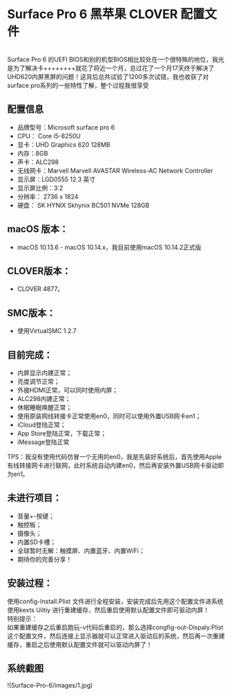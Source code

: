 <h1>Surface Pro 6 黑苹果  CLOVER 配置文件</h1></br>
Surface Pro 6 的UEFI BIOS和别的机型BIOS相比较处在一个很特殊的地位，我光是为了解决卡++++++++就花了将近一个月，总过花了一个月17天终于解决了UHD620内屏黑屏的问题！这背后总共试验了1200多次试错，我也收获了对surface pro系列的一些特性了解，整个过程我很享受</br>
<h2>配置信息</h2>
<ul>
  <li>品牌型号：Microsoft surface pro 6</li>
  <li>CPU： Core i5-8250U</li>
  <li>显卡：UHD Graphics 620 128MB</li>
  <li>内存：8GB</li>
  <li>声卡：ALC298</li>
  <li>无线网卡：Marvell Marvell AVASTAR Wireless-AC Network Controller</li>
  <li>显示屏：LGD0555 12.3 英寸</li>
  <li>显示屏比例：3:2</li>
  <li>分辨率： 2736 x 1824</li>
  <li>硬盘：	SK HYNIX Skhynix BC501 NVMe 128GB</li>
</ul>
<h2>macOS 版本：</h2>

<ul><li>macOS 10.13.6 - macOS 10.14.x，我目前使用macOS 10.14.2正式版</li></ul>
<h2>CLOVER版本：</h2>
<ul><li>CLOVER 4877。</li></ul>
<h2>SMC版本：</h2>
<ul><li>使用VirtualSMC 1.2.7</li></ul>
<h2>目前完成：</h2>
<ul>
  <li>内屏显示内建正常；</li>
  <li>亮度调节正常；</li>
  <li>外接HDMI正常，可以同时使用内屏；</li>
  <li>ALC298内建正常；</li>
  <li>休眠睡眠唤醒正常；</li>
  <li>使用原装网线转接卡正常使用en0，同时可以使用外置USB网卡en1；</li>
  <li>iCloud登陆正常；</li>
  <li>App Store登陆正常，下载正常；</li>
  <li>iMessage登陆正常</li>
  </ul>
TPS：我没有使用代码仿冒一个无用的en0，我是先装好系统后，首先使用Apple 有线转接网卡进行联网，此时系统自动内建en0，然后再安装外置USB网卡驱动即为en1。
<h2>未进行项目：</h2>
<ul>
<li>音量+-按键；</li>
<li>触控板；</li>
<li>摄像头；</li>
<li>内置SD卡槽；</li>
<li>全球暂时无解：触摸屏、内置蓝牙、内置WiFi；</li>
<li>期待你的完善分享！</li>
</ul>
<h2>安装过程：</h2>
使用config-Install.Plist 文件进行全程安装，安装完成后先用这个配置文件进系统使用kexts Uiltiy 进行重建缓存，然后重启使用默认配置文件即可驱动内屏！</br>
特别提示：</br>
如果重建缓存之后重启跑玩-v代码后重启的，那么选择congfig-out-Dispaly.Plist 这个配置文件，然后连接上显示器就可以正常进入驱动后的系统，然后再一次重建缓存，重启之后使用默认配置文件就可以驱动内屏了！</br>
<h2>系统截图</h2>
!(Surface-Pro-6/images/1.jpg)
